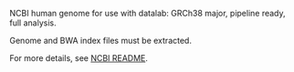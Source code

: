 NCBI human genome for use with datalab: GRCh38 major, pipeline ready, full analysis.

Genome and BWA index files must be extracted.

For more details, see  [NCBI README](https://ftp.ncbi.nlm.nih.gov/genomes/all/GCF/000/001/405/GCF_000001405.26_GRCh38/GRCh38_major_release_seqs_for_alignment_pipelines/README_analysis_sets.txt).

